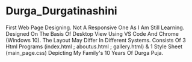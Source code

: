# Durga_Durgatinashini
First Web Page Designing. Not A Responsive One As I Am Still Learning. Designed On The Basis Of Desktop View Using VS Code And Chrome (Windows 10). The Layout May Differ In Different Systems. Consists Of 3 Html Programs (index.html ; aboutus.html ; gallery.html) &amp; 1 Style Sheet (main_page.css) Depicting My Family's 10 Years Of Durga Puja. 
